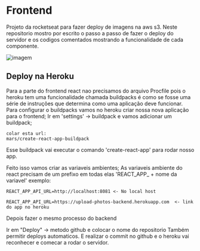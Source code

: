 # Frontend
  Projeto da rocketseat para fazer deploy de imagens na aws s3. Neste repositorio mostro por escrito o passo a passo de fazer o deploy do servidor e os codigos comentados mostrando a funcionalidade de cada componente.
  
  
  ![imagem](https://github.com/GabrielBrotas/upload-photos-frontend/blob/master/public/images/app.JPG)
  
  
 ## Deploy na Heroku
  Para a parte do frontend react nao precisamos do arquivo Procfile pois o heroku tem uma funcionalidade chamada buildpacks é como se fosse uma série de instruções que determina como uma aplicação deve funcionar.
  Para configurar o buildpacks vamos no heroku criar nossa nova aplicação para o frontend;
  Ir em 'settings' -> buildpack e vamos adicionar um buildpack;

    colar esta url:
    mars/create-react-app-buildpack

  Esse buildpack vai executar o comando 'create-react-app' para rodar nosso app.

  Feito isso vamos criar as variaveis ambientes;
  As variaveis ambiente do react precisam de um prefixo em todas elas 'REACT_APP_ + nome da variavel'
  exemplo:
   
    REACT_APP_API_URL=http://localhost:8081 <- No local host

    REACT_APP_API_URL=https://upload-photos-backend.herokuapp.com  <- link do app no heroku

  Depois fazer o mesmo processo do backend

  Ir em "Deploy" -> metodo github e colocar o nome do repositorio
  Também permitir deploys automaticos.
  E realizar o commit no github e o heroku vai reconhecer e comecar a rodar o servidor.
